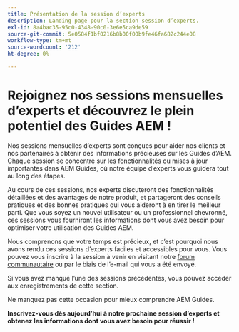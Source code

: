 ```yaml
---
title: Présentation de la session d’experts
description: Landing page pour la section session d’experts.
exl-id: 8a4bac35-95c0-4348-90c0-3e6e5ca9de59
source-git-commit: 5e0584f1bf0216b8b00f00b9fe46fa682c244e08
workflow-type: tm+mt
source-wordcount: '212'
ht-degree: 0%

---
```


# Rejoignez nos sessions mensuelles d’experts et découvrez le plein potentiel des Guides AEM !

Nos sessions mensuelles d’experts sont conçues pour aider nos clients et nos partenaires à obtenir des informations précieuses sur les Guides d’AEM. Chaque session se concentre sur les fonctionnalités ou mises à jour importantes dans AEM Guides, où notre équipe d’experts vous guidera tout au long des étapes.

Au cours de ces sessions, nos experts discuteront des fonctionnalités détaillées et des avantages de notre produit, et partageront des conseils pratiques et des bonnes pratiques qui vous aideront à en tirer le meilleur parti. Que vous soyez un nouvel utilisateur ou un professionnel chevronné, ces sessions vous fourniront les informations dont vous avez besoin pour optimiser votre utilisation des Guides AEM.

Nous comprenons que votre temps est précieux, et c’est pourquoi nous avons rendu ces sessions d’experts faciles et accessibles pour vous. Vous pouvez vous inscrire à la session à venir en visitant notre [forum communautaire](https://experienceleaguecommunities.adobe.com/t5/experience-manager-guides/ct-p/aem-xml-documentation) ou par le biais de l’e-mail qui vous a été envoyé.

Si vous avez manqué l’une des sessions précédentes, vous pouvez accéder aux enregistrements de cette section.

Ne manquez pas cette occasion pour mieux comprendre AEM Guides.

**Inscrivez-vous dès aujourd’hui à notre prochaine session d’experts et obtenez les informations dont vous avez besoin pour réussir !**
